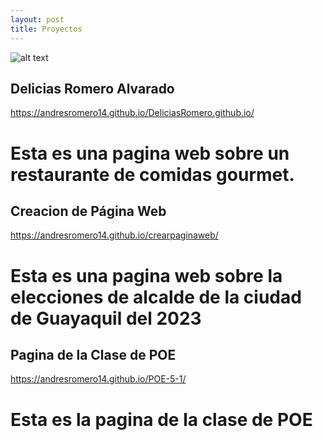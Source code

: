 ```yaml
---
layout: post
title: Proyectos 
---
```


![alt text](https://th.bing.com/th/id/OIP.xUZdnezjQQ855imBFzzjzAHaE7?pid=ImgDet&rs=1)

## Delicias Romero Alvarado
https://andresromero14.github.io/DeliciasRomero.github.io/
# Esta es una pagina web sobre un restaurante de comidas gourmet.

## Creacion de Página Web
https://andresromero14.github.io/crearpaginaweb/
# Esta es una pagina web sobre la elecciones de alcalde de la ciudad de Guayaquil del 2023
## Pagina de la Clase de POE
 https://andresromero14.github.io/POE-5-1/
 # Esta es la pagina de la clase de POE



